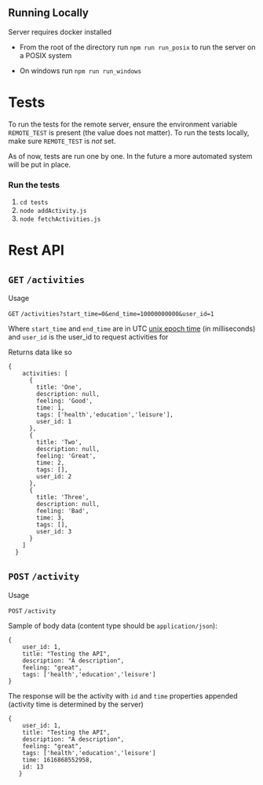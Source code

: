 ## Running Locally 

Server requires docker installed

- From the root of the directory run `npm run run_posix` to run the server on a POSIX system

- On windows run `npm run run_windows`

# Tests
To run the tests for the remote server, ensure the environment variable `REMOTE_TEST` is present (the value does not matter).
To run the tests locally, make sure `REMOTE_TEST` is *not* set.

As of now, tests are run one by one. In the future a more automated system will be put in place.

### Run the tests
1. `cd tests`
1.  `node addActivity.js`
1.  `node fetchActivities.js`





# Rest API

## `GET` `/activities`

Usage

`GET` `/activities?start_time=0&end_time=10000000000&user_id=1`

Where `start_time` and `end_time` are in UTC [unix epoch time](https://en.wikipedia.org/wiki/Unix_time) (in milliseconds)
and `user_id` is the user_id to request activities for



Returns data like so

```
{
    activities: [
      {
        title: 'One',
        description: null,
        feeling: 'Good',
        time: 1,
        tags: ['health','education','leisure'],
        user_id: 1
      },
      {
        title: 'Two',
        description: null,
        feeling: 'Great',
        time: 2,
        tags: [],
        user_id: 2
      },
      {
        title: 'Three',
        description: null,
        feeling: 'Bad',
        time: 3,
        tags: [],
        user_id: 3
      }
    ]
  }
```


## `POST` `/activity`

Usage

`POST` `/activity`

Sample of body data (content type should be `application/json`):

```
{
    user_id: 1,
    title: "Testing the API",
    description: "A description",
    feeling: "great",
    tags: ['health','education','leisure']
}
```

The response will be the activity with `id` and `time` properties appended
(activity time is determined by the server)

```
{
    user_id: 1,
    title: "Testing the API",
    description: "A description",
    feeling: "great",
    tags: ['health','education','leisure']
    time: 1616868552958,
    id: 13
   }
```